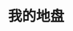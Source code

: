 ---
home: true
layout: BlogHome
icon: home
title: 我的地盘
bgImage: /assets/images/海绵宝宝.jpg
heroText: 记忆中童年的味道
heroFullScreen: true
tagline: 在某个温柔的晨光里，愿有师恩如春风拂面，轻轻唤醒我，细语叮咛，让我在课堂的每一刻都沉浸于知识的海洋，心无旁骛，认真聆听每一个智慧的音符。
projects:
  # - icon: project
  #   name: 项目名称
  #   desc: 项目详细描述
  #   link: https://你的项目链接

  # - icon: link
  #   name: 链接名称
  #   desc: 链接详细描述
  #   link: https://链接地址

  # - icon: book
  #   name: 书籍名称
  #   desc: 书籍详细描述
  #   link: https://你的书籍链接

  # - icon: article
  #   name: 文章名称
  #   desc: 文章详细描述
  #   link: https://你的文章链接

  # - icon: friend
  #   name: 伙伴名称
  #   desc: 伙伴详细介绍
  #   link: https://你的伙伴链接

  # - icon: https://theme-hope-assets.vuejs.press/logo.svg
  #   name: 自定义项目
  #   desc: 自定义详细介绍
  #   link: https://你的自定义链接

footer: 自定义你的页脚文字
---
